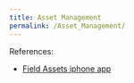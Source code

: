 ```yaml
---
title: Asset Management
permalink: /Asset_Management/
---
```


References:

-   [Field Assets iphone app](http://itunes.apple.com/WebObjects/MZStore.woa/wa/viewSoftware?id=331293948&mt=8&ign-mpt=uo%3D6)
